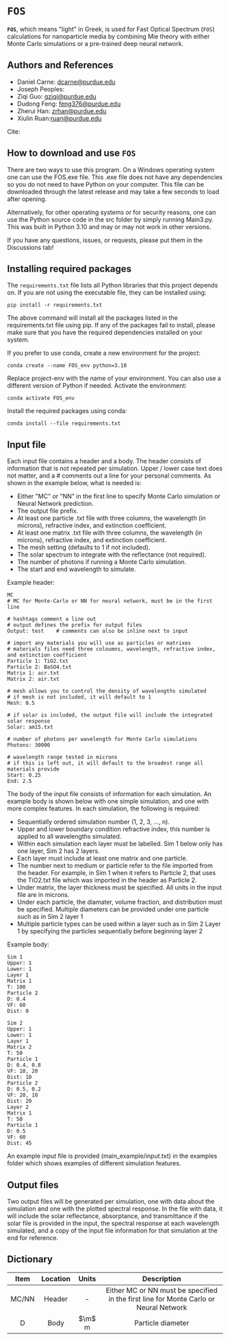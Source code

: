 # __`FOS`__
__`FOS`__, which means "light" in Greek, is used for Fast Optical Spectrum (`FOS`) calculations for nanoparticle media by combining Mie theory with either Monte Carlo simulations or a pre-trained deep neural network.
## Authors and References
+ Daniel Carne: dcarne@purdue.edu
+ Joseph Peoples: 
+ Ziqi Guo: gziqi@purdue.edu
+ Dudong Feng: feng376@purdue.edu
+ Zherui Han: zrhan@purdue.edu
+ Xiulin Ruan:ruan@purdue.edu

Cite: 

## How to download and use __`FOS`__
There are two ways to use this program. On a Windows operating system one can use the FOS.exe file. This .exe file does not have any dependencies so you do not need to have Python on your computer. This file can be downloaded through the latest release and may take a few seconds to load after opening.

Alternatively, for other operating systems or for security reasons, one can use the Python source code in the src folder by simply running Main3.py. This was built in Python 3.10 and may or may not work in other versions. 

If you have any questions, issues, or requests, please put them in the Discussions tab!

## Installing required packages

The `requirements.txt` file lists all Python libraries that this project depends on. If you are not using the executable file, they can be installed using:
```
pip install -r requirements.txt
```
The above command will install all the packages listed in the requirements.txt file using pip. If any of the packages fail to install, please make sure that you have the required dependencies installed on your system.

If you prefer to use conda, create a new environment for the project:
```
conda create --name FOS_env python=3.10
```
Replace project-env with the name of your environment. You can also use a different version of Python if needed.
Activate the environment:
```
conda activate FOS_env
```
Install the required packages using conda:
```
conda install --file requirements.txt
```

## Input file
Each input file contains a header and a body. The header consists of information that is not repeated per simulation. Upper / lower case text does not matter, and a # comments out a line for your personal comments. As shown in the example below, what is needed is:
+ Either "MC" or "NN" in the first line to specify Monte Carlo simulation or Neural Network prediction.
+ The output file prefix.
+ At least one particle .txt file with three columns, the wavelength (in microns), refractive index, and extinction coefficient.
+ At least one matrix .txt file with three columns, the wavelength (in microns), refractive index, and extinction coefficient.
+ The mesh setting (defaults to 1 if not included).
+ The solar spectrum to integrate with the reflectance (not required).
+ The number of photons if running a Monte Carlo simulation.
+ The start and end wavelength to simulate.

Example header:

```
MC
# MC for Monte-Carlo or NN for neural network, must be in the first line

# hashtags comment a line out
# output defines the prefix for output files
Output: test	# comments can also be inline next to input

# import any materials you will use as particles or matrixes
# materials files need three coloumns, wavelength, refractive index, and extinction coefficient
Particle 1: TiO2.txt
Particle 2: BaSO4.txt
Matrix 1: acr.txt
Matrix 2: air.txt

# mesh allows you to control the density of wavelengths simulated
# if mesh is not included, it will default to 1
Mesh: 0.5

# if solar is included, the output file will include the integrated solar response
Solar: am15.txt

# number of photons per wavelength for Monte Carlo simulations
Photons: 30000

# wavelength range tested in microns
# if this is left out, it will default to the broadest range all materials provide
Start: 0.25
End: 2.5
```

The body of the input file consists of information for each simulation. An example body is shown below with one simple simulation, and one with more complex features. In each simulation, the following is required:
+ Sequentially ordered simulation number (1, 2, 3, ..., n).
+ Upper and lower boundary condition refractive index, this number is applied to all wavelengths simulated.
+ Within each simulation each layer must be labelled. Sim 1 below only has one layer, Sim 2 has 2 layers.
+ Each layer must include at least one matrix and one particle.
+ The number next to medium or particle refer to the file imported from the header. For example, in Sim 1 when it refers to Particle 2, that uses the TiO2.txt file which was imported in the header as Particle 2.
+ Under matrix, the layer thickness must be specified. All units in the input file are in microns.
+ Under each particle, the diamater, volume fraction, and distribution must be specified. Multiple diameters can be provided under one particle such as in Sim 2 layer 1
+ Multiple particle types can be used within a layer such as in Sim 2 Layer 1 by specifying the particles sequentially before beginning layer 2

Example body:
```
Sim 1
Upper: 1
Lower: 1
Layer 1
Matrix 1
T: 100
Particle 2
D: 0.4
VF: 60
Dist: 0

Sim 2
Upper: 1
Lower: 1
Layer 1
Matrix 2
T: 50
Particle 1
D: 0.4, 0.8
VF: 10, 20
Dist: 10
Particle 2
D: 0.5, 0.2
VF: 20, 10
Dist: 20
Layer 2
Matrix 1
T: 50
Particle 1
D: 0.5
VF: 60
Dist: 45
```
An example input file is provided (main_example/input.txt) in the examples folder which shows examples of different simulation features.

## Output files
Two output files will be generated per simulation, one with data about the simulation and one with the plotted spectral response. In the file with data, it will include the solar reflectance, absorptance, and transmittance if the solar file is provided in the input, the spectral response at each wavelength simulated, and a copy of the input file information for that simulation at the end for reference.

## Dictionary

| Item | Location    | Units    | Description    |
| :---:   | :---: | :---: | :---: |
| MC/NN | Header   | -   | Either MC or NN must be specified in the first line for Monte Carlo or Neural Network   |
| D | Body   | $\m\$ m   | Particle diameter   |
